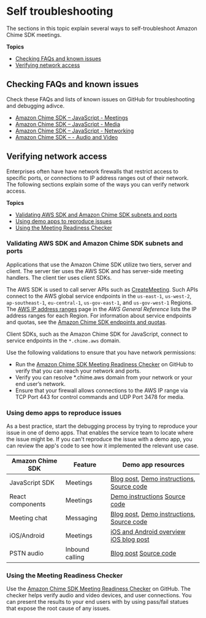 # Self troubleshooting<a name="self-troubleshooting"></a>

The sections in this topic explain several ways to self\-troubleshoot Amazon Chime SDK meetings\.

**Topics**
+ [Checking FAQs and known issues](#check-faqs)
+ [Verifying network access](#net-acess)

## Checking FAQs and known issues<a name="check-faqs"></a>

Check these FAQs and lists of known issues on GitHub for troubleshooting and debugging adivce\.
+ [Amazon Chime SDK – JavaScript \- Meetings](https://github.com/aws/amazon-chime-sdk-js/blob/main/guides/07_FAQs.md#meetings)
+ [Amazon Chime SDK – JavaScript \- Media](https://github.com/aws/amazon-chime-sdk-js/blob/main/guides/07_FAQs.md#media)
+ [Amazon Chime SDK – JavaScript \- Networking](https://github.com/aws/amazon-chime-sdk-js/blob/main/guides/07_FAQs.md#networking)
+ [Amazon Chime SDK – \- Audio and Video](https://github.com/aws/amazon-chime-sdk-js/blob/main/guides/07_FAQs.md#audio-and-video)

## Verifying network access<a name="net-acess"></a>

Enterprises often have have network firewalls that restrict access to specific ports, or connections to IP address ranges out of their network\. The following sections explain some of the ways you can verify network access\.

**Topics**
+ [Validating AWS SDK and Amazon Chime SDK subnets and ports](#subnets-ports)
+ [Using demo apps to reproduce issues](#repro-on-demo-apps)
+ [Using the Meeting Readiness Checker](#ready-checker)

### Validating AWS SDK and Amazon Chime SDK subnets and ports<a name="subnets-ports"></a>

Applications that use the Amazon Chime SDK utilize two tiers, server and client\. The server tier uses the AWS SDK and has server\-side meeting handlers\. The client tier uses client SDKs\.

The AWS SDK is used to call server APIs such as [CreateMeeting](https://docs.aws.amazon.com/chime-sdk/latest/APIReference/API_meeting-chime_CreateMeeting.html)\. Such APIs connect to the AWS global service endpoints in the `us-east-1`, `us-west-2`, `ap-southeast-1`, `eu-central-1`, `us-gov-east-1`, and `us-gov-west-1` Regions\. The [AWS IP address ranges](https://docs.aws.amazon.com/general/latest/gr/aws-ip-ranges.html) page in the *AWS General Reference* lists the IP address ranges for each Region\. For information about service endpoints and quotas, see the [Amazon Chime SDK endpoints and quotas](https://docs.aws.amazon.com/general/latest/gr/chime-sdk.html)\.

Client SDKs, such as the Amazon Chime SDK for JavaScript, connect to service endpoints in the `*.chime.aws` domain\. 

Use the following validations to ensure that you have network permissions:
+ Run the [Amazon Chime SDK Meeting Readiness Checker](https://github.com/aws/amazon-chime-sdk-js#meeting-readiness-checker) on GitHub to verify that you can reach your network and ports\.
+ Verify you can resolve \*\.chime\.aws domain from your network or your end user’s network\. 
+ Ensure that your firewall allows connections to the AWS IP range via TCP Port 443 for control commands and UDP Port 3478 for media\. 

### Using demo apps to reproduce issues<a name="repro-on-demo-apps"></a>

As a best practice, start the debugging process by trying to reproduce your issue in one of demo apps\. That enables the service team to locate where the issue might be\. If you can't reproduce the issue with a demo app, you can review the app's code to see how it implemented the relevant use case\.




| Amazon Chime SDK | Feature | Demo app resources | 
| --- | --- | --- | 
| JavaScript SDK | Meetings | [Blog post](https://aws.amazon.com/blogs/business-productivity/building-a-meeting-application-using-the-amazon-chime-sdk/), [Demo instructions](https://github.com/aws/amazon-chime-sdk-js/tree/main/demos/serverless), [Source code](https://github.com/aws/amazon-chime-sdk-js/tree/main/demos/browser) | 
| React components | Meetings |   [Demo instructions](https://github.com/aws-samples/amazon-chime-sdk/tree/main/apps/meeting) [Source code](https://github.com/aws-samples/amazon-chime-sdk/tree/main/apps/meeting/src)   | 
| Meeting chat | Messaging |   [Blog post](https://aws.amazon.com/blogs/business-productivity/build-meeting-features-into-your-amazon-chime-sdk-messaging-application/), [Demo instructions](https://github.com/aws-samples/amazon-chime-sdk/tree/main/apps/chat), [Source code](https://github.com/aws-samples/amazon-chime-sdk/tree/main/apps/chat/src)   | 
| iOS/Android | Meetings |  [iOS and Android overview](https://aws.amazon.com/blogs/business-productivity/amazon-chime-sdks-ios-android/) [iOS blog post](https://aws.amazon.com/blogs/business-productivity/building-a-meeting-application-on-ios-using-the-amazon-chime-sdk/)   | 
| PSTN audio | Inbound calling |   [Blog post](https://github.com/aws-samples/amazon-chime-sma-update-call) [Source code](https://github.com/aws-samples/amazon-chime-sma-update-call)   | 

### Using the Meeting Readiness Checker<a name="ready-checker"></a>

Use the [Amazon Chime SDK Meeting Readiness Checker](https://github.com/aws/amazon-chime-sdk-js#meeting-readiness-checker) on GitHub\. The checker helps verify audio and video devices, and user connections\. You can present the results to your end users with by using pass/fail statues that expose the root cause of any issues\.